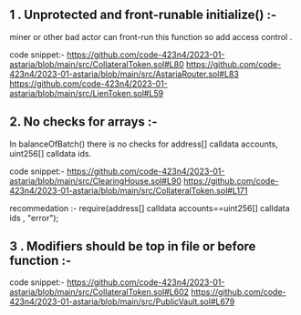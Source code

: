 ## 1 . Unprotected and front-runable initialize() :-

miner or other bad actor can front-run this function so add access control .

code snippet:-
https://github.com/code-423n4/2023-01-astaria/blob/main/src/CollateralToken.sol#L80
https://github.com/code-423n4/2023-01-astaria/blob/main/src/AstariaRouter.sol#L83
https://github.com/code-423n4/2023-01-astaria/blob/main/src/LienToken.sol#L59

## 2. No checks for arrays :-

In balanceOfBatch() there is no checks for address[] calldata accounts, uint256[] calldata ids.

code snippet:-
https://github.com/code-423n4/2023-01-astaria/blob/main/src/ClearingHouse.sol#L90
https://github.com/code-423n4/2023-01-astaria/blob/main/src/CollateralToken.sol#L171

recommedation :-
require(address[] calldata accounts==uint256[] calldata ids , "error");

## 3 . Modifiers should be top in file or before function :-

code snippet:-
https://github.com/code-423n4/2023-01-astaria/blob/main/src/CollateralToken.sol#L602
https://github.com/code-423n4/2023-01-astaria/blob/main/src/PublicVault.sol#L679